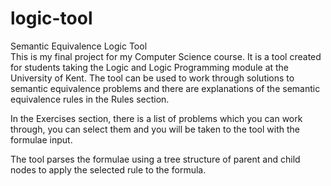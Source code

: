 # logic-tool
Semantic Equivalence Logic Tool</br>
This is my final project for my Computer Science course. It is a tool created for students taking the Logic and Logic Programming module at the University of Kent. The tool can be used to work through solutions to semantic equivalence problems and there are explanations of the semantic equivalence rules in the Rules section.

In the Exercises section, there is a list of problems which you can work through, you can select them and you will be taken to the tool with the formulae input.

The tool parses the formulae using a tree structure of parent and child nodes to apply the selected rule to the formula.
